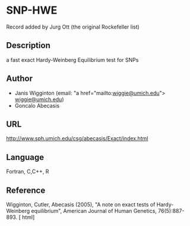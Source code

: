 # SNP-HWE
Record added by Jurg Ott (the original Rockefeller list)

## Description
a fast exact Hardy-Weinberg Equilibrium test for SNPs

## Author
* Janis Wigginton (email: "a href="mailto:wiggie@umich.edu"> wiggie@umich.edu)
* Goncalo Abecasis

## URL
http://www.sph.umich.edu/csg/abecasis/Exact/index.html

## Language
Fortran, C,C++, R

## Reference
Wigginton, Cutler, Abecasis (2005), "A note on exact tests of Hardy-Weinberg equilibrium", American Journal of Human Genetics, 76(5):887-893\. [ html]